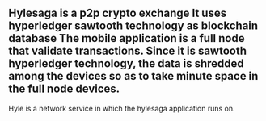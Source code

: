 Hylesaga is a p2p crypto exchange 
It uses hyperledger sawtooth technology as blockchain database
The mobile application is a full node that validate transactions.
Since it is sawtooth hyperledger technology, the data is shredded 
among the devices so as to take minute space in the full node devices.
-----------------------------------------------------------------------
Hyle is a network service in which the hylesaga application runs on.